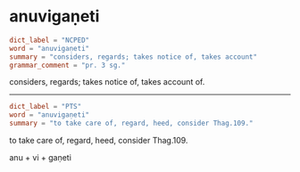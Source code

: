# anuvigaṇeti

``` toml
dict_label = "NCPED"
word = "anuvigaṇeti"
summary = "considers, regards; takes notice of, takes account"
grammar_comment = "pr. 3 sg."
```

considers, regards; takes notice of, takes account of.

--------------------

``` toml
dict_label = "PTS"
word = "anuvigaṇeti"
summary = "to take care of, regard, heed, consider Thag.109."
```

to take care of, regard, heed, consider Thag.109.

anu \+ vi \+ gaṇeti

